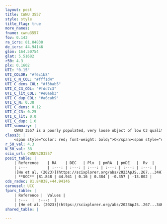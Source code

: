 ```yaml
---
layout: post
title: CWNU 3557
style: style
title_flag: true
more_names: 
fname: cwnu3557
fov: 0.143
ra_icrs: 81.84838
de_icrs: 44.94146
glon: 164.50754
glat: 5.51682
r50: 4.3
plx: 0.1602
UTI: "0.15"
UTI_COLOR: "#f6c1b8"
UTI_C_N_COL: "#fff1d4"
UTI_C_dens_COL: "#f3bab5"
UTI_C_C3_COL: "#fdd7c3"
UTI_C_lit_COL: "#e0a6b3"
UTI_C_dup_COL: "#a6cab9"
UTI_C_N: 0.38
UTI_C_dens: 0.12
UTI_C_C3: 0.25
UTI_C_lit: 0.0
UTI_C_dup: 1.0
UTI_summary: |
    CWNU 3557 is a poorly populated, very loose object of low C3 quality. It was recently reported in the literature.
class3: |
    <span style="color: red; font-weight: bold;">C</span><span style="color: red; font-weight: bold;">C</span>
r_50_val: 4.3
N_50_val: 38
scix_url: CWNU%203557
posit_table: |
    | Reference    | RA    | DEC   | Plx  | pmRA  | pmDE   |  Rv  |
    | :---         | :---: | :---: | :---: | :---: | :---: | :---: |
    |[He et al. (2023)](https://scixplorer.org/abs/2023ApJS..267...34H) | 81.85 | 44.957 | 0.18 | 0.384 | -0.357 | -13.0 |
    | **UCC** |81.848 | 44.941 | 0.16 | 0.384 | -0.357 | -13.002 | 
cds_radec: 81.84838,+44.94146
carousel: UCC
fpars_table: |
    | Reference |  Values |
    | :---  |  :---:  |
    | [He et al. (2023)](https://scixplorer.org/abs/2023ApJS..267...34H) | `A0=1.5, m-M=13.35, logA=8.3` |
shared_table: |
    
---
```

